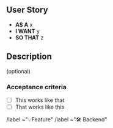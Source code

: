## User Story
* **AS A** x
* **I WANT** y
* **SO THAT** z

## Description
(optional)


### Acceptance criteria
- [ ] This works like that
- [ ] That works like this

/label ~"💡Feature"
/label ~"🛠️ Backend"
